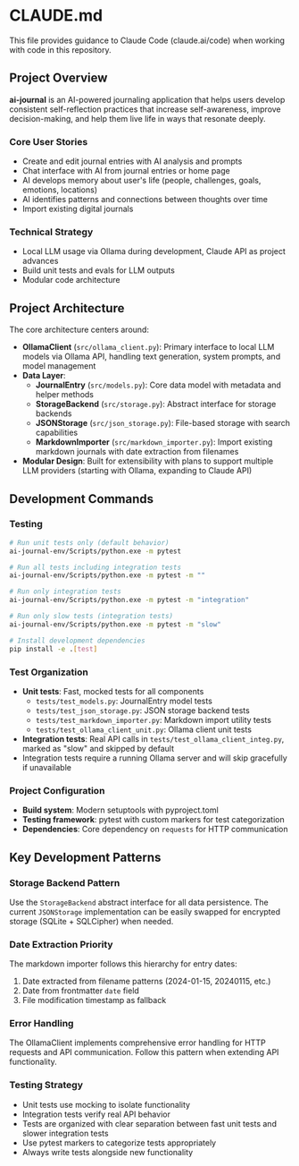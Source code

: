 # CLAUDE.md

This file provides guidance to Claude Code (claude.ai/code) when working with code in this repository.

## Project Overview

**ai-journal** is an AI-powered journaling application that helps users develop consistent self-reflection practices that increase self-awareness, improve decision-making, and help them live life in ways that resonate deeply.

### Core User Stories
- Create and edit journal entries with AI analysis and prompts
- Chat interface with AI from journal entries or home page
- AI develops memory about user's life (people, challenges, goals, emotions, locations)
- AI identifies patterns and connections between thoughts over time
- Import existing digital journals

### Technical Strategy
- Local LLM usage via Ollama during development, Claude API as project advances
- Build unit tests and evals for LLM outputs
- Modular code architecture

## Project Architecture

The core architecture centers around:

- **OllamaClient** (`src/ollama_client.py`): Primary interface to local LLM models via Ollama API, handling text generation, system prompts, and model management
- **Data Layer**: 
  - **JournalEntry** (`src/models.py`): Core data model with metadata and helper methods
  - **StorageBackend** (`src/storage.py`): Abstract interface for storage backends  
  - **JSONStorage** (`src/json_storage.py`): File-based storage with search capabilities
  - **MarkdownImporter** (`src/markdown_importer.py`): Import existing markdown journals with date extraction from filenames
- **Modular Design**: Built for extensibility with plans to support multiple LLM providers (starting with Ollama, expanding to Claude API)

## Development Commands

### Testing
```bash
# Run unit tests only (default behavior)
ai-journal-env/Scripts/python.exe -m pytest

# Run all tests including integration tests
ai-journal-env/Scripts/python.exe -m pytest -m ""

# Run only integration tests
ai-journal-env/Scripts/python.exe -m pytest -m "integration"

# Run only slow tests (integration tests)
ai-journal-env/Scripts/python.exe -m pytest -m "slow"

# Install development dependencies
pip install -e .[test]
```

### Test Organization
- **Unit tests**: Fast, mocked tests for all components
  - `tests/test_models.py`: JournalEntry model tests
  - `tests/test_json_storage.py`: JSON storage backend tests
  - `tests/test_markdown_importer.py`: Markdown import utility tests
  - `tests/test_ollama_client_unit.py`: Ollama client unit tests
- **Integration tests**: Real API calls in `tests/test_ollama_client_integ.py`, marked as "slow" and skipped by default
- Integration tests require a running Ollama server and will skip gracefully if unavailable

### Project Configuration
- **Build system**: Modern setuptools with pyproject.toml
- **Testing framework**: pytest with custom markers for test categorization
- **Dependencies**: Core dependency on `requests` for HTTP communication

## Key Development Patterns

### Storage Backend Pattern
Use the `StorageBackend` abstract interface for all data persistence. The current `JSONStorage` implementation can be easily swapped for encrypted storage (SQLite + SQLCipher) when needed.

### Date Extraction Priority
The markdown importer follows this hierarchy for entry dates:
1. Date extracted from filename patterns (2024-01-15, 20240115, etc.)
2. Date from frontmatter `date` field
3. File modification timestamp as fallback

### Error Handling
The OllamaClient implements comprehensive error handling for HTTP requests and API communication. Follow this pattern when extending API functionality.

### Testing Strategy
- Unit tests use mocking to isolate functionality
- Integration tests verify real API behavior  
- Tests are organized with clear separation between fast unit tests and slower integration tests
- Use pytest markers to categorize tests appropriately
- Always write tests alongside new functionality